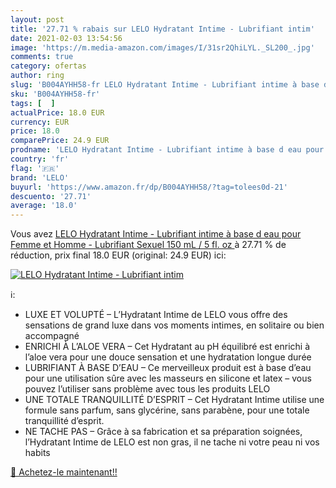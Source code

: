 ```yaml
---
layout: post
title: '27.71 % rabais sur LELO Hydratant Intime - Lubrifiant intim'
date: 2021-02-03 13:54:56
image: 'https://m.media-amazon.com/images/I/31sr2QhiLYL._SL200_.jpg'
comments: true
category: ofertas
author: ring
slug: 'B004AYHH58-fr LELO Hydratant Intime - Lubrifiant intime à base d eau...'
sku: 'B004AYHH58-fr'
tags: [  ]
actualPrice: 18.0 EUR
currency: EUR
price: 18.0
comparePrice: 24.9 EUR
prodname: 'LELO Hydratant Intime - Lubrifiant intime à base d eau pour Femme et Homme - Lubrifiant Sexuel  150 mL / 5 fl. oz '
country: 'fr'
flag: '🇫🇷'
brand: 'LELO'
buyurl: 'https://www.amazon.fr/dp/B004AYHH58/?tag=tolees0d-21'
descuento: '27.71'
average: '18.0'
---
```


Vous avez [LELO Hydratant Intime - Lubrifiant intime à base d eau pour Femme et Homme - Lubrifiant Sexuel  150 mL / 5 fl. oz ](https://www.amazon.fr/dp/B004AYHH58/?tag=tolees0d-21)  à  27.71 % de réduction, prix final  18.0 EUR (original: 24.9 EUR) ici:

[![LELO Hydratant Intime - Lubrifiant intim](https://m.media-amazon.com/images/I/31sr2QhiLYL._SL200_.jpg)](https://www.amazon.fr/dp/B004AYHH58/?tag=tolees0d-21)

ℹ️:

- LUXE ET VOLUPTÉ – L’Hydratant Intime de LELO vous offre des sensations de grand luxe dans vos moments intimes, en solitaire ou bien accompagné
- ENRICHI À L’ALOE VERA – Cet Hydratant au pH équilibré est enrichi à l’aloe vera pour une douce sensation et une hydratation longue durée
- LUBRIFIANT À BASE D’EAU – Ce merveilleux produit est à base d’eau pour une utilisation sûre avec les masseurs en silicone et latex – vous pouvez l’utiliser sans problème avec tous les produits LELO
- UNE TOTALE TRANQUILLITÉ D’ESPRIT – Cet Hydratant Intime utilise une formule sans parfum, sans glycérine, sans parabène, pour une totale tranquillité d’esprit.
- NE TACHE PAS – Grâce à sa fabrication et sa préparation soignées, l’Hydratant Intime de LELO est non gras, il ne tache ni votre peau ni vos habits

[🛒 Achetez-le maintenant!!](https://www.amazon.fr/dp/B004AYHH58/?tag=tolees0d-21)
